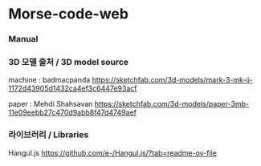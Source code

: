 # Morse-code-web

### Manual

### 3D 모델 출처 / 3D model source

machine : badmacpanda
https://sketchfab.com/3d-models/mark-3-mk-ii-1172d43905d1432ca4ef3c6447e93acf

paper : Mehdi Shahsavan
https://sketchfab.com/3d-models/paper-3mb-11e09eebb27c470d9abb8f47d4749aef

### 라이브러리 / Libraries

Hangul.js
https://github.com/e-/Hangul.js/?tab=readme-ov-file
